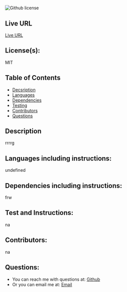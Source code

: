 #  
![Github license](https://img.shields.io/badge/license-MIT-purple.svg) 

## Live URL
[Live URL](frfg)

##  License(s):
MIT

##  Table of Contents
* [Decsription](#decsription)
* [Languages](#languages)
* [Dependencies](#dependencies)
* [Testing](#testing)
* [Contributors](#contributors)
* [Questions](#questions)


## Description
rrrrg


## Languages including instructions:
undefined


## Dependencies including instructions:
frw


## Test and Instructions:
na


## Contributors:
na


## Questions:
-  You can reach me with questions at: [Github](https://https://github.com/phoenixpyra7/professional-readme-generator-with-nodejs) 
-  Or you can email me at: [Email](undefined)
